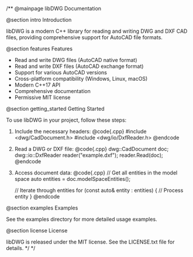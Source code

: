 /**
@mainpage libDWG Documentation

@section intro Introduction

libDWG is a modern C++ library for reading and writing DWG and DXF CAD files, providing comprehensive support for AutoCAD file formats.

@section features Features

- Read and write DWG files (AutoCAD native format)
- Read and write DXF files (AutoCAD exchange format)
- Support for various AutoCAD versions
- Cross-platform compatibility (Windows, Linux, macOS)
- Modern C++17 API
- Comprehensive documentation
- Permissive MIT license

@section getting_started Getting Started

To use libDWG in your project, follow these steps:

1. Include the necessary headers:
   @code{.cpp}
   #include <dwg/CadDocument.h>
   #include <dwg/io/DxfReader.h>
   @endcode

2. Read a DWG or DXF file:
   @code{.cpp}
   dwg::CadDocument doc;
   dwg::io::DxfReader reader("example.dxf");
   reader.Read(doc);
   @endcode

3. Access document data:
   @code{.cpp}
   // Get all entities in the model space
   auto entities = doc.modelSpaceEntities();
   
   // Iterate through entities
   for (const auto& entity : entities) {
       // Process entity
   }
   @endcode

@section examples Examples

See the examples directory for more detailed usage examples.

@section license License

libDWG is released under the MIT license. See the LICENSE.txt file for details.
*/
*/
